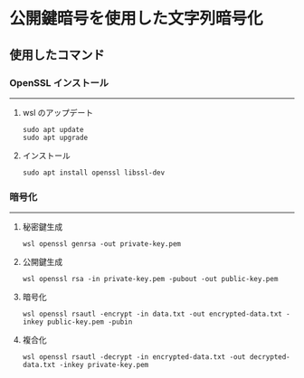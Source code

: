 # 公開鍵暗号を使用した文字列暗号化

## 使用したコマンド

### OpenSSL インストール

---

1. wsl のアップデート

   ```
   sudo apt update
   sudo apt upgrade
   ```

1. インストール
   ```
   sudo apt install openssl libssl-dev
   ```

### 暗号化

---

1. 秘密鍵生成

   ```
   wsl openssl genrsa -out private-key.pem
   ```

1. 公開鍵生成

   ```
   wsl openssl rsa -in private-key.pem -pubout -out public-key.pem
   ```

1. 暗号化

   ```
   wsl openssl rsautl -encrypt -in data.txt -out encrypted-data.txt -inkey public-key.pem -pubin
   ```

1. 複合化

   ```
   wsl openssl rsautl -decrypt -in encrypted-data.txt -out decrypted-data.txt -inkey private-key.pem
   ```
